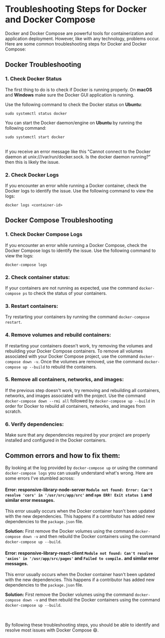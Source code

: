 # Troubleshooting Steps for Docker and Docker Compose

Docker and Docker Compose are powerful tools for containerization and application deployment. However, like with any technology, problems occur. Here are some common troubleshooting steps for Docker and Docker Compose:

## Docker Troubleshooting

### 1. Check Docker Status

The first thing to do is to check if Docker is running properly. On **macOS** and **Windows** make sure the Docker GUI application is running.

Use the following command to check the Docker status on **Ubuntu**:

<code>sudo systemctl status docker</code>

You can start the Docker daemon/engine on **Ubuntu** by running the following command:

<code>sudo systemctl start docker</code>

<br>If you receive an error message like this "Cannot connect to the Docker daemon at unix:///var/run/docker.sock. Is the docker daemon running?" then this is likely the issue.

### 2. Check Docker Logs

If you encounter an error while running a Docker container, check the Docker logs to identify the issue. Use the following command to view the logs:

<code>docker logs \<container-id\></code>

## Docker Compose Troubleshooting

### 1. Check Docker Compose Logs

If you encounter an error while running a Docker Compose, check the Docker Compose logs to identify the issue. Use the following command to view the logs:

<code>docker-compose logs</code>

### 2. Check container status:

If your containers are not running as expected, use the command `docker-compose ps` to check the status of your containers.

### 3. Restart containers:
Try restarting your containers by running the command `docker-compose restart`.

### 4. Remove volumes and rebuild containers:
If restarting your containers doesn't work, try removing the volumes and rebuilding your Docker Compose containers. To remove all volumes associated with your Docker Compose project, use the command `docker-compose down -v`. Once the volumes are removed, use the command `docker-compose up --build` to rebuild the containers.

### 5. Remove all containers, networks, and images:
If the previous step doesn't work, try removing and rebuilding all containers, networks, and images associated with the project. Use the command `docker-compose down --rmi all` followed by `docker-compose up --build` in order for Docker to rebuild all containers, networks, and images from scratch.

### 6. Verify dependencies:
Make sure that any dependencies required by your project are properly installed and configured in the Docker containers.


## Common errors and how to fix them:
By looking at the log provided by `docker-compose up` or using the command `docker-compose logs` you can usually understand what's wrong. Here are some errors I've stumbled across:

#### Error: responsive-library-node-server `Module not found: Error: Can't resolve 'cors' in '/usr/src/app/src'` and `npm ERR! Exit status 1` and similar error messages.

This error usually occurs when the Docker container hasn't been updated with the new dependencies. This happens if a contributor has added new dependencies to the `package.json` file.

**Solution:** First remove the Docker volumes using the command `docker-compose down -v` and then rebuild the Docker containers using the command `docker-compose up --build`.

#### Error: responsive-library-react-client `Module not found: Can't resolve 'axios' in '/usr/app/src/pages'` and `Failed to compile.` and similar error messages.

This error usually occurs when the Docker container hasn't been updated with the new dependencies. This happens if a contributor has added new dependencies to the `package.json` file.

**Solution:** First remove the Docker volumes using the command `docker-compose down -v` and then rebuild the Docker containers using the command `docker-compose up --build`.

##

<br>By following these troubleshooting steps, you should be able to identify and resolve most issues with Docker Compose :smile:.